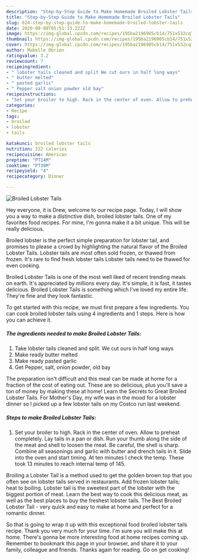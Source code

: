 ```yaml
---
description: "Step-by-Step Guide to Make Homemade Broiled Lobster Tails"
title: "Step-by-Step Guide to Make Homemade Broiled Lobster Tails"
slug: 624-step-by-step-guide-to-make-homemade-broiled-lobster-tails
date: 2020-09-08T05:51:33.222Z
image: https://img-global.cpcdn.com/recipes/195ba2196905cb14/751x532cq70/broiled-lobster-tails-recipe-main-photo.jpg
thumbnail: https://img-global.cpcdn.com/recipes/195ba2196905cb14/751x532cq70/broiled-lobster-tails-recipe-main-photo.jpg
cover: https://img-global.cpcdn.com/recipes/195ba2196905cb14/751x532cq70/broiled-lobster-tails-recipe-main-photo.jpg
author: Mabelle Obrien
ratingvalue: 3.2
reviewcount: 7
recipeingredient:
- " lobster tails cleaned and split We cut ours in half long ways"
- " butter melted"
- " pasted garlic"
- " Pepper salt onion powder old bay"
recipeinstructions:
- "Set your broiler to high. Rack in the center of oven. Allow to preheat completely. Lay tails in a pan or dish. Run your thumb along the side of the meat and shell to loosen the meat. Be careful, the shell is sharp. Combine all seasonings and garlic with butter and drench tails in it. Slide into the oven and start timing. At ten minutes I check the temp. These took 13 minutes to reach internal temp of 145."
categories:
- Recipe
tags:
- broiled
- lobster
- tails

katakunci: broiled lobster tails 
nutrition: 222 calories
recipecuisine: American
preptime: "PT14M"
cooktime: "PT30M"
recipeyield: "4"
recipecategory: Dinner

---
```



![Broiled Lobster Tails](https://img-global.cpcdn.com/recipes/195ba2196905cb14/751x532cq70/broiled-lobster-tails-recipe-main-photo.jpg)

Hey everyone, it is Drew, welcome to our recipe page. Today, I will show you a way to make a distinctive dish, broiled lobster tails. One of my favorites food recipes. For mine, I'm gonna make it a bit unique. This will be really delicious.

Broiled lobster is the perfect simple preparation for lobster tail, and promises to please a crowd by highlighting the natural flavor of the Broiled Lobster Tails. Lobster tails are most often sold frozen, or thawed from frozen. It&#39;s rare to find fresh lobster tails Lobster tails need to be thawed for even cooking.

Broiled Lobster Tails is one of the most well liked of recent trending meals on earth. It's appreciated by millions every day. It's simple, it is fast, it tastes delicious. Broiled Lobster Tails is something which I've loved my entire life. They're fine and they look fantastic.


To get started with this recipe, we must first prepare a few ingredients. You can cook broiled lobster tails using 4 ingredients and 1 steps. Here is how you can achieve it.

<!--inarticleads1-->

##### The ingredients needed to make Broiled Lobster Tails:

1. Take  lobster tails cleaned and split. We cut ours in half long ways
1. Make ready  butter melted
1. Make ready  pasted garlic
1. Get  Pepper, salt, onion powder, old bay


The preparation isn&#39;t difficult and this meal can be made at home for a fraction of the cost of eating out. These are so delicious, plus you&#39;ll save a ton of money by making these at home! Learn the Secrets to Great Broiled Lobster Tails. For Mother&#39;s Day, my wife was in the mood for a lobster dinner so I picked up a few lobster tails on my Costco run last weekend. 

<!--inarticleads2-->

##### Steps to make Broiled Lobster Tails:

1. Set your broiler to high. Rack in the center of oven. Allow to preheat completely. Lay tails in a pan or dish. Run your thumb along the side of the meat and shell to loosen the meat. Be careful, the shell is sharp. Combine all seasonings and garlic with butter and drench tails in it. Slide into the oven and start timing. At ten minutes I check the temp. These took 13 minutes to reach internal temp of 145.


Broiling a Lobster Tail is a method used to get the golden brown top that you often see on lobster tails served in restaurants. Add frozen lobster tails; heat to boiling. Lobster tail is the sweetest part of the lobster with the biggest portion of meat. Learn the best way to cook this delicious meat, as well as the best places to buy the freshest lobster tails. The Best Broiled Lobster Tail - very quick and easy to make at home and perfect for a romantic dinner. 

So that is going to wrap it up with this exceptional food broiled lobster tails recipe. Thank you very much for your time. I'm sure you will make this at home. There's gonna be more interesting food at home recipes coming up. Remember to bookmark this page in your browser, and share it to your family, colleague and friends. Thanks again for reading. Go on get cooking!
